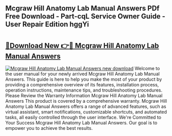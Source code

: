 ## Mcgraw Hill Anatomy Lab Manual Answers PDf Free Download - Part-cqL Service Owner Guide - User Repair Edition hggYi

# <h2><a href="http://bc79871.oget.top/?id=Mcgraw+Hill+Anatomy+Lab+Manual+Answers">🔗Download New 👉🔴 Mcgraw Hill Anatomy Lab Manual Answers</a></h2>

[![Mcgraw Hill Anatomy Lab Manual Answers new download](https://i.imgur.com/5g1atiW.png)](http://bc79871.oget.top/?id=Mcgraw+Hill+Anatomy+Lab+Manual+Answers)
Welcome to the user manual for your newly arrived Mcgraw Hill Anatomy Lab Manual Answers. This guide is here to help you make the most of your product by providing a comprehensive overview of its features, installation process, operation instructions, maintenance tips, and troubleshooting procedures. Please Review the Warranty Information Mcgraw Hill Anatomy Lab Manual Answers This product is covered by a comprehensive warranty. Mcgraw Hill Anatomy Lab Manual Answers offers a range of advanced features, such as virtual assistant, smart notifications, customizable shortcuts, and automated tasks, all easily controlled through the user interface. We're Committed to Your Success Mcgraw Hill Anatomy Lab Manual Answers. Our goal is to empower you to achieve the best results.
